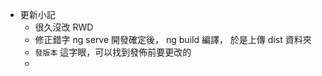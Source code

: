 - 更新小記
  - 很久沒改 RWD
  - 修正錯字 ng serve 開發確定後， ng build 編譯， 於是上傳 dist 資料夾
  - `發版本` 這字眼，可以找到發佈前要更改的
  - 
